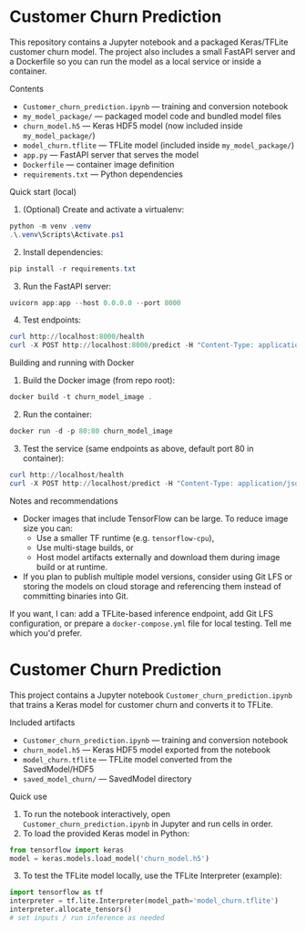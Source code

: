 # Customer Churn Prediction

This repository contains a Jupyter notebook and a packaged Keras/TFLite customer churn model. The project also includes a small FastAPI server and a Dockerfile so you can run the model as a local service or inside a container.

Contents

- `Customer_churn_prediction.ipynb` — training and conversion notebook
- `my_model_package/` — packaged model code and bundled model files
- `churn_model.h5` — Keras HDF5 model (now included inside `my_model_package/`)
- `model_churn.tflite` — TFLite model (included inside `my_model_package/`)
- `app.py` — FastAPI server that serves the model
- `Dockerfile` — container image definition
- `requirements.txt` — Python dependencies

Quick start (local)

1. (Optional) Create and activate a virtualenv:

```powershell
python -m venv .venv
.\.venv\Scripts\Activate.ps1
```

2. Install dependencies:

```powershell
pip install -r requirements.txt
```

3. Run the FastAPI server:

```powershell
uvicorn app:app --host 0.0.0.0 --port 8000
```

4. Test endpoints:

```powershell
curl http://localhost:8000/health
curl -X POST http://localhost:8000/predict -H "Content-Type: application/json" -d '{"features": [/* numeric features */]}'
```

Building and running with Docker

1. Build the Docker image (from repo root):

```powershell
docker build -t churn_model_image .
```

2. Run the container:

```powershell
docker run -d -p 80:80 churn_model_image
```

3. Test the service (same endpoints as above, default port 80 in container):

```powershell
curl http://localhost/health
curl -X POST http://localhost/predict -H "Content-Type: application/json" -d '{"features": [/* numeric features */]}'
```

Notes and recommendations

- Docker images that include TensorFlow can be large. To reduce image size you can:
  - Use a smaller TF runtime (e.g. `tensorflow-cpu`),
  - Use multi-stage builds, or
  - Host model artifacts externally and download them during image build or at runtime.
- If you plan to publish multiple model versions, consider using Git LFS or storing the models on cloud storage and referencing them instead of committing binaries into Git.

If you want, I can: add a TFLite-based inference endpoint, add Git LFS configuration, or prepare a `docker-compose.yml` file for local testing. Tell me which you'd prefer.
# Customer Churn Prediction

This project contains a Jupyter notebook `Customer_churn_prediction.ipynb` that trains a Keras model for customer churn and converts it to TFLite.

Included artifacts

- `Customer_churn_prediction.ipynb` — training and conversion notebook
- `churn_model.h5` — Keras HDF5 model exported from the notebook
- `model_churn.tflite` — TFLite model converted from the SavedModel/HDF5
- `saved_model_churn/` — SavedModel directory 

Quick use

1. To run the notebook interactively, open `Customer_churn_prediction.ipynb` in Jupyter and run cells in order.
2. To load the provided Keras model in Python:

```python
from tensorflow import keras
model = keras.models.load_model('churn_model.h5')
```

3. To test the TFLite model locally, use the TFLite Interpreter (example):

```python
import tensorflow as tf
interpreter = tf.lite.Interpreter(model_path='model_churn.tflite')
interpreter.allocate_tensors()
# set inputs / run inference as needed
```




